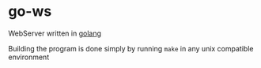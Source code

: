 # go-ws

WebServer written in [golang](https://go.dev/)

Building the program is done simply by running ``make`` in any unix compatible environment


